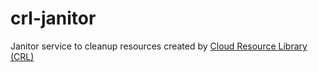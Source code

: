 # crl-janitor
Janitor service to cleanup resources created by [Cloud Resource Library (CRL)](https://github.com/DataBiosphere/terra-cloud-resource-lib) 